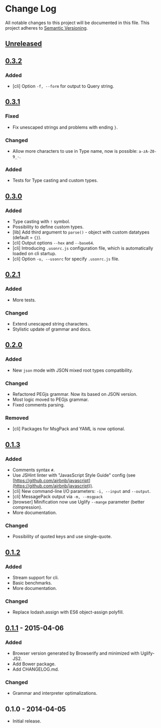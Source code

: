 # Change Log
All notable changes to this project will be documented in this file.
This project adheres to [Semantic Versioning](http://semver.org/).

## [Unreleased]

## [0.3.2]
### Added
- [cli] Option `-f, --form` for output to Query string.

## [0.3.1]
### Fixed
- Fix unescaped strings and problems with ending `}`.

### Changed
- Allow more characters to use in Type name, now is possible: `a-zA-Z0-9_-`.

### Added
- Tests for Type casting and custom types.

## [0.3.0]
### Added
- Type casting with `!` symbol.
- Possibility to define custom types.
- [lib] Add third argument to `parse()` - object with custom datatypes (default = `{}`).
- [cli] Output options `--hex` and `--base64`.
- [cli] Introducing `.usonrc.js` configuration file, which is automatically loaded on cli startup.
- [cli] Option `-u, --usonrc` for specify `.usonrc.js` file.

## [0.2.1]
### Added
- More tests.

### Changed
- Extend unescaped string characters.
- Stylistic update of grammar and docs.

## [0.2.0]
### Added
- New `json` mode with JSON mixed root types compatibility.

### Changed
- Refactored PEGjs grammar. Now its based on JSON version.
- Most logic moved to PEGjs grammar.
- Fixed comments parsing.

### Removed
- [cli] Packages for MsgPack and YAML is now optional.

## [0.1.3]
### Added
- Comments syntax `#`.
- Use JSHint linter with "JavasScript Style Guide" config (see [https://github.com/airbnb/javascript](https://github.com/airbnb/javascript)).
- [cli] New command-line I/O parameters: `-i, --input` and `--output`.
- [cli] MessagePack output via `-m, --msgpack`
- [browser] Minification now use Uglify `--mange` parameter (better compression).
- More documentation.

### Changed
- Possibility of quoted keys and use single-quote.

## [0.1.2]
### Added
- Stream support for cli.
- Basic benchmarks.
- More documentation.

### Changed
- Replace lodash.assign with ES6 object-assign polyfill.

## [0.1.1] - 2015-04-06
### Added
- Browser version generated by Browserify and minimized with Uglify-JS2.
- Add Bower package.
- Add CHANGELOG.md.

### Changed
- Grammar and interpreter optimalizations. 

## 0.1.0 - 2014-04-05
- Initial release.

[Unreleased]: https://github.com/burningtree/uson/compare/0.3.2...master
[0.3.2]: https://github.com/burningtree/uson/compare/0.3.1...0.3.2
[0.3.1]: https://github.com/burningtree/uson/compare/0.3.0...0.3.1
[0.3.0]: https://github.com/burningtree/uson/compare/0.2.1...0.3.0
[0.2.1]: https://github.com/burningtree/uson/compare/0.2.0...0.2.1
[0.2.0]: https://github.com/burningtree/uson/compare/0.1.3...0.2.0
[0.1.3]: https://github.com/burningtree/uson/compare/0.1.2...0.1.3
[0.1.2]: https://github.com/burningtree/uson/compare/0.1.1...0.1.2
[0.1.1]: https://github.com/burningtree/uson/compare/0.1.0...0.1.1
